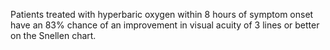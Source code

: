 Patients treated with hyperbaric oxygen within 8 hours of symptom onset have an 83% chance of an improvement in visual acuity of 3 lines or better on the Snellen chart.